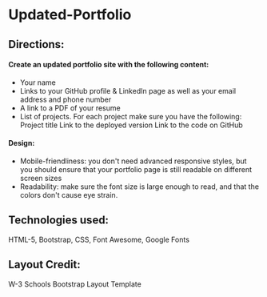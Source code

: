 # Updated-Portfolio

## Directions:
#### Create an updated portfolio site with the following content:
* Your name
* Links to your GitHub profile & LinkedIn page as well as your email address and phone number
* A link to a PDF of your resume
* List of projects. For each project make sure you have the following:
    Project title
    Link to the deployed version
    Link to the code on GitHub

#### Design:
* Mobile-friendliness: you don't need advanced responsive styles, but you should ensure that your portfolio page is still readable on different screen sizes
* Readability: make sure the font size is large enough to read, and that the colors don't cause eye strain.

## Technologies used:
HTML-5, Bootstrap, CSS, Font Awesome, Google Fonts

## Layout Credit:
W-3 Schools Bootstrap Layout Template